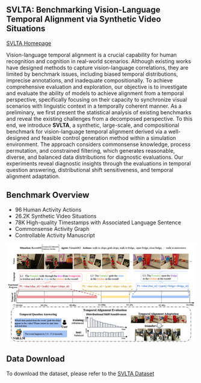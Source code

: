 ## SVLTA: Benchmarking Vision-Language Temporal Alignment via Synthetic Video Situations
[SVLTA Homepage](https://svlta-bench.github.io/SVLTA/)  

Vision-language temporal alignment is a crucial capability for human recognition and cognition in real-world scenarios. Although existing works have designed methods to capture vision-language correlations, they are limited by benchmark issues, including biased temporal distributions, imprecise annotations, and inadequate compositionally. To achieve comprehensive evaluation and exploration, our objective is to investigate and evaluate the ability of models to achieve alignment from a temporal perspective, specifically focusing on their capacity to synchronize visual scenarios with linguistic context in a temporally coherent manner. As a preliminary, we first present the statistical analysis of existing benchmarks and reveal the existing challenges from a decomposed perspective. To this end, we introduce **SVLTA**, a synthetic, large-scale, and compositional benchmark for vision-language temporal alignment derived via a well-designed and feasible control generation method within a simulation environment. The approach considers commonsense knowledge, process permutation, and constrained filtering, which generates reasonable, diverse, and balanced data distributions for diagnostic evaluations. Our experiments reveal diagnostic insights through the evaluations in temporal question answering, distributional shift sensitiveness, and temporal alignment adaptation.



<!-- 
Reasoning from visual dynamics scenes has many real-world applications. However, existing video reasoning benchmarks are still inadequate since they were mainly designed for factual or situated reasoning and rarely involve broader knowledge in the real world.
-->

## Benchmark Overview
* 96 Human Activity Actions
* 26.2K Synthetic Video Situations
* 78K High-quality Timestamps with Associated Language Sentence
* Commonsense Activity Graph
* Controllable Activity Manuscript

<div align="center">
<img src="./imgs/svlta_overview.png" width="800" >
</div>

## Data Download

To download the dataset, please refer to the [SVLTA Dataset](https://github.com/SVLTA-Bench/SVLTA_Benchmark) 
